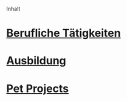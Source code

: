 
Inhalt

# [Berufliche Tätigkeiten](BeruflicheTaetigkeiten.md)

# [Ausbildung](Ausbildung.md)

# [Pet Projects](PetProject.md)
